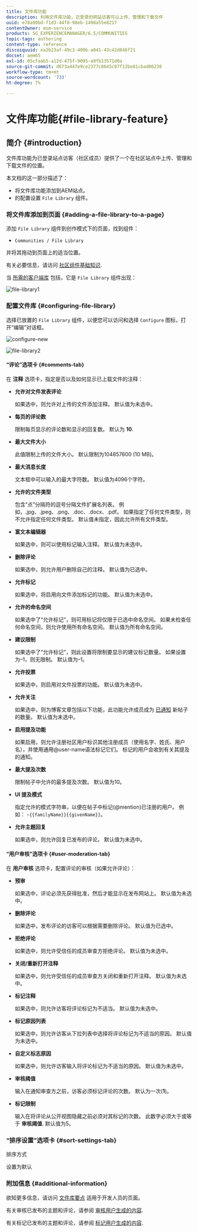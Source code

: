 ```yaml
---
title: 文件库功能
description: 利用文件库功能，已登录的网站访客可以上传、管理和下载文件
uuid: e78a90bd-f1d3-44f8-98eb-1498a55e8217
contentOwner: msm-service
products: SG_EXPERIENCEMANAGER/6.5/COMMUNITIES
topic-tags: authoring
content-type: reference
discoiquuid: ea2b23af-49c3-409b-a041-43c42d846f21
docset: aem65
exl-id: 05cfaab5-a12d-475f-9095-a9fb13571d0a
source-git-commit: d673a447e9ce2377c8645c87f12be81cbad06238
workflow-type: tm+mt
source-wordcount: '733'
ht-degree: 7%

---
```


# 文件库功能{#file-library-feature}

## 简介 {#introduction}

文件库功能为已登录站点访客（社区成员）提供了一个在社区站点中上传、管理和下载文件的位置。

本文档的这一部分描述了：

* 将文件库功能添加到AEM站点。
* 的配置设置 `File Library` 组件。

### 将文件库添加到页面 {#adding-a-file-library-to-a-page}

添加 `File Library` 组件到创作模式下的页面，找到组件：

* `Communities / File Library`

并将其拖动到页面上的适当位置。

有关必要信息，请访问 [社区组件基础知识](/help/communities/basics.md).

当 [所需的客户端库](/help/communities/essentials-file-library.md#essentials-for-client-side) 包括，它是 `File Library` 组件出现：

![file-library1](assets/file-library1.png)

### 配置文件库 {#configuring-file-library}

选择已放置的 `File Library` 组件，以便您可以访问和选择 `Configure` 图标，打开“编辑”对话框。

![configure-new](assets/configure-new.png)

![file-library2](assets/file-library2.png)

#### “评论”选项卡 {#comments-tab}

在 **注释** 选项卡，指定是否以及如何显示已上载文件的注释：

* **允许对文件发表评论**

  如果选中，则允许对上传的文件添加注释。 默认值为未选中。

* **每页的评论数**

  限制每页显示的评论数和显示的回复数。 默认为 **10**.

* **最大文件大小**

  此值限制上传的文件大小。 默认限制为104857600 (10 MB)。

* **最大消息长度**

  文本框中可以输入的最大字符数。 默认值为4096个字符。

* **允许的文件类型**

  包含“点”分隔符的逗号分隔文件扩展名列表。 例如，.jpg、.jpeg、.png、.doc、.docx、.pdf。 如果指定了任何文件类型，则不允许指定任何文件类型。 默认值未指定，因此允许所有文件类型。

* **富文本编辑器**

  如果选中，则可以使用标记输入注释。 默认值为未选中。

* **删除评论**

  如果选中，则允许用户删除自己的注释。 默认值为已选中。

* **允许标记**

  如果选中，将启用向文件添加标记的功能。 默认值为未选中。

* **允许的命名空间**

  如果选中了“允许标记”，则可用标记将仅限于已选中命名空间。 如果未检查任何命名空间，则允许使用所有命名空间。 默认值为所有命名空间。

* **建议限制**

  如果选中了“允许标记”，则此设置将限制要显示的建议标记数量。 如果设置为–1，则无限制。 默认值为–1。

* **允许投票**

  如果选中，则启用对文件投票的功能。 默认值为未选中。

* **允许关注**

  如果选中，则为博客文章包括以下功能，此功能允许成员成为 [已通知](/help/communities/notifications.md) 新帖子的数量。 默认值为未选中。

* **启用提及功能**

  如果启用，则允许注册社区用户标识其他注册成员（使用名字、姓氏、用户名），并使用通用@user-name语法标记它们。 标记的用户会收到有关其提及的通知。

* **最大提及次数**

  限制帖子中允许的最多提及次数。 默认值为10。

* **UI 提及模式**

  指定允许的模式字符串，以便在帖子中标记(@mention)已注册的用户。 例如： `~{{familyName}}{{givenName}}`。

* **允许主题回复**

  如果选中，则允许回复已发布的评论。 默认值为未选中。

#### “用户审核”选项卡 {#user-moderation-tab}

在 **用户审核** 选项卡，配置评论的审核（如果允许评论）：

* **预审**

  如果选中，评论必须先获得批准，然后才能显示在发布网站上。 默认值为未选中。

* **删除评论**

  如果选中，发布评论的访客可以根据需要删除评论。 默认值为已选中。

* **拒绝评论**

  如果选中，则允许受信任的成员审查方拒绝评论。 默认值为未选中。

* **关闭/重新打开注释**

  如果选中，则允许受信任的成员审查方关闭和重新打开注释。 默认值为未选中。

* **标记注释**

  如果选中，则允许访客将评论标记为不适当。 默认值为未选中。

* **标记原因列表**

  如果选中，则允许访客从下拉列表中选择将评论标记为不适当的原因。 默认值为未选中。

* **自定义标志原因**

  如果选中，则允许访客输入将评论标记为不适当的原因。 默认值为未选中。

* **审核阈值**

  输入在通知审查方之前，访客必须标记评论的次数。 默认为一次(**1**)。

* **标记限制**

  输入在将评论从公开视图隐藏之前必须对其标记的次数。 此数字必须大于或等于 **审核阈值**. 默认值为5。

### “排序设置”选项卡 {#sort-settings-tab}

排序方式

设置为默认

### 附加信息 {#additional-information}

欲知更多信息，请访问 [文件库要点](/help/communities/essentials-file-library.md) 适用于开发人员的页面。

有关审核已发布的主题和评论，请参阅 [审核用户生成的内容](/help/communities/moderate-ugc.md).

有关标记已发布的主题和评论，请参阅 [标记用户生成的内容](/help/communities/tag-ugc.md).
